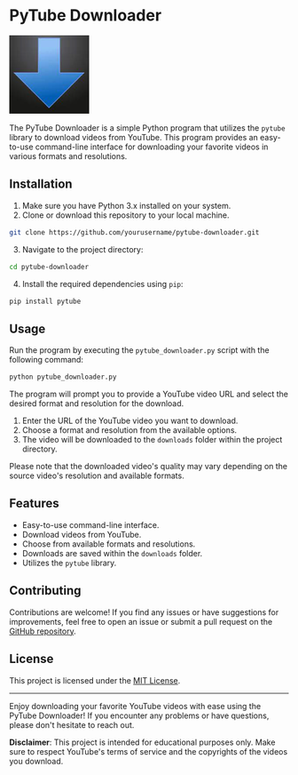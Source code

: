 # PyTube Downloader

![PyTube Logo](./pytube.png)

The PyTube Downloader is a simple Python program that utilizes the `pytube` library to download videos from YouTube. This program provides an easy-to-use command-line interface for downloading your favorite videos in various formats and resolutions.

## Installation

1. Make sure you have Python 3.x installed on your system.
2. Clone or download this repository to your local machine.

```bash
git clone https://github.com/yourusername/pytube-downloader.git
```

3. Navigate to the project directory:

```bash
cd pytube-downloader
```

4. Install the required dependencies using `pip`:

```bash
pip install pytube
```

## Usage

Run the program by executing the `pytube_downloader.py` script with the following command:

```bash
python pytube_downloader.py
```

The program will prompt you to provide a YouTube video URL and select the desired format and resolution for the download.

1. Enter the URL of the YouTube video you want to download.
2. Choose a format and resolution from the available options.
3. The video will be downloaded to the `downloads` folder within the project directory.

Please note that the downloaded video's quality may vary depending on the source video's resolution and available formats.

## Features

- Easy-to-use command-line interface.
- Download videos from YouTube.
- Choose from available formats and resolutions.
- Downloads are saved within the `downloads` folder.
- Utilizes the `pytube` library.

## Contributing

Contributions are welcome! If you find any issues or have suggestions for improvements, feel free to open an issue or submit a pull request on the [GitHub repository](https://github.com/bk201grsameer/pytube-downloader).

## License

This project is licensed under the [MIT License](LICENSE).

---

Enjoy downloading your favorite YouTube videos with ease using the PyTube Downloader! If you encounter any problems or have questions, please don't hesitate to reach out.

**Disclaimer**: This project is intended for educational purposes only. Make sure to respect YouTube's terms of service and the copyrights of the videos you download.